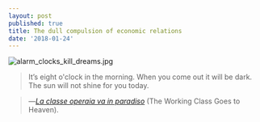 ```yaml
---
layout: post
published: true
title: The dull compulsion of economic relations
date: '2018-01-24'
---
```

![alarm_clocks_kill_dreams.jpg]({{site.baseurl}}/img/alarm_clocks_kill_dreams.jpg)


> It’s eight o'clock in the morning. When you come out it will be dark. The sun will not shine for you today.

> —[_La classe operaia va in paradiso_](https://en.wikipedia.org/wiki/The_Working_Class_Goes_to_Heaven) (The Working Class Goes to Heaven).